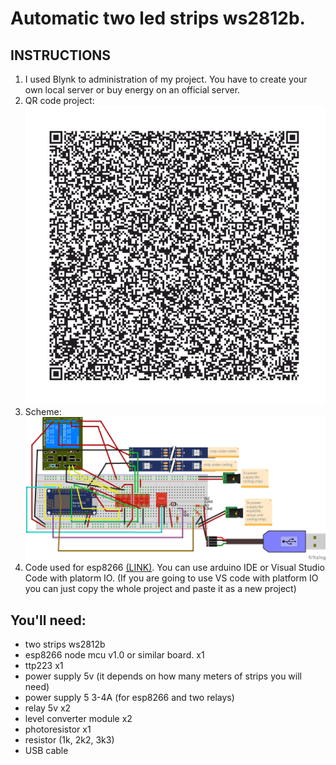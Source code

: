 # Automatic two led strips ws2812b.
## INSTRUCTIONS
                
1. I used Blynk to administration of my project. You have to create your own local server or buy energy on an official server.
2. QR code project:
![QR-code](/images/qr_code.jpg)
3. Scheme:
![Schemat](/images/schemat.png)
4. Code used for esp8266 [(LINK)](https://github.com/Firemanpl/ws2812b-automatic-on-lights/blob/master/src/main.cpp).
You can use arduino IDE or Visual Studio Code with platorm IO. (If you are going to use VS code with platform IO you can just copy the whole project and paste it as a new project)

                
## You'll need:
- two strips ws2812b  
- esp8266 node mcu v1.0 or similar board. x1
- ttp223 x1
- power supply 5v (it depends on how many meters of strips you will need)
- power supply 5 3-4A (for esp8266 and two relays)
- relay 5v x2
- level converter module x2
- photoresistor x1
- resistor (1k, 2k2, 3k3)
- USB cable 
